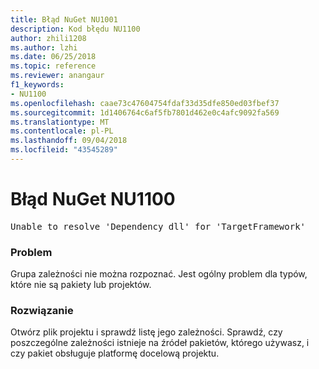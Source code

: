 ```yaml
---
title: Błąd NuGet NU1001
description: Kod błędu NU1100
author: zhili1208
ms.author: lzhi
ms.date: 06/25/2018
ms.topic: reference
ms.reviewer: anangaur
f1_keywords:
- NU1100
ms.openlocfilehash: caae73c47604754fdaf33d35dfe850ed03fbef37
ms.sourcegitcommit: 1d1406764c6af5fb7801d462e0c4afc9092fa569
ms.translationtype: MT
ms.contentlocale: pl-PL
ms.lasthandoff: 09/04/2018
ms.locfileid: "43545289"
---
```

# <a name="nuget-error-nu1100"></a>Błąd NuGet NU1100

<pre>Unable to resolve 'Dependency dll' for 'TargetFramework'</pre>

### <a name="issue"></a>Problem
Grupa zależności nie można rozpoznać. Jest ogólny problem dla typów, które nie są pakiety lub projektów.

### <a name="solution"></a>Rozwiązanie
Otwórz plik projektu i sprawdź listę jego zależności. Sprawdź, czy poszczególne zależności istnieje na źródeł pakietów, którego używasz, i czy pakiet obsługuje platformę docelową projektu.